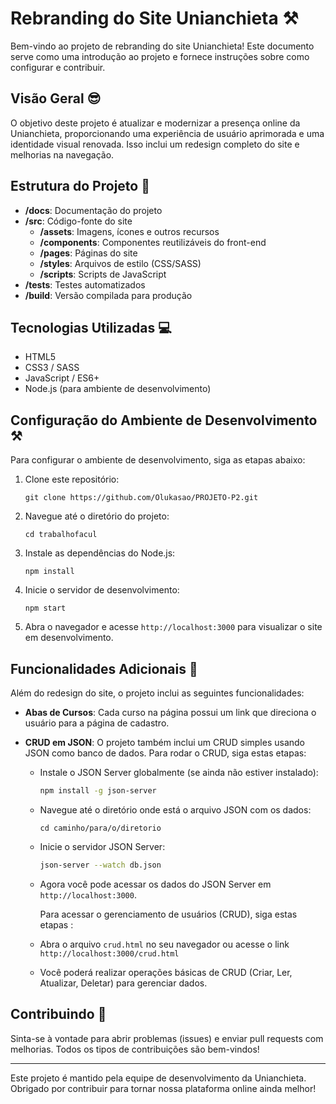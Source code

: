 # Rebranding do Site Unianchieta ⚒️

Bem-vindo ao projeto de rebranding do site Unianchieta! Este documento serve como uma introdução ao projeto e fornece instruções sobre como configurar e contribuir.

## Visão Geral 😎

O objetivo deste projeto é atualizar e modernizar a presença online da Unianchieta, proporcionando uma experiência de usuário aprimorada e uma identidade visual renovada. Isso inclui um redesign completo do site e melhorias na navegação.

## Estrutura do Projeto 🏨

- **/docs**: Documentação do projeto
- **/src**: Código-fonte do site
  - **/assets**: Imagens, ícones e outros recursos
  - **/components**: Componentes reutilizáveis do front-end
  - **/pages**: Páginas do site
  - **/styles**: Arquivos de estilo (CSS/SASS)
  - **/scripts**: Scripts de JavaScript
- **/tests**: Testes automatizados
- **/build**: Versão compilada para produção

## Tecnologias Utilizadas 💻

- HTML5
- CSS3 / SASS
- JavaScript / ES6+
- Node.js (para ambiente de desenvolvimento)

## Configuração do Ambiente de Desenvolvimento ⚒️

Para configurar o ambiente de desenvolvimento, siga as etapas abaixo:

1. Clone este repositório:

   ```
   git clone https://github.com/Olukasao/PROJETO-P2.git
   ```

2. Navegue até o diretório do projeto:

   ```
   cd trabalhofacul
   ```

3. Instale as dependências do Node.js:

   ```
   npm install
   ```

4. Inicie o servidor de desenvolvimento:

   ```
   npm start
   ```

5. Abra o navegador e acesse `http://localhost:3000` para visualizar o site em desenvolvimento.

## Funcionalidades Adicionais 🚀

Além do redesign do site, o projeto inclui as seguintes funcionalidades:

- **Abas de Cursos**: Cada curso na página possui um link que direciona o usuário para a página de cadastro.

- **CRUD em JSON**: O projeto também inclui um CRUD simples usando JSON como banco de dados. Para rodar o CRUD, siga estas etapas:

  - Instale o JSON Server globalmente (se ainda não estiver instalado):

    ```bash
    npm install -g json-server
    ```

  - Navegue até o diretório onde está o arquivo JSON com os dados:

    ```
    cd caminho/para/o/diretorio
    ```

  - Inicie o servidor JSON Server:

    ```bash
    json-server --watch db.json
    ```

  - Agora você pode acessar os dados do JSON Server em `http://localhost:3000`.

    Para acessar o gerenciamento de usuários (CRUD), siga estas etapas :

  - Abra o arquivo `crud.html` no seu navegador ou acesse o link `http://localhost:3000/crud.html`

  - Você poderá realizar operações básicas de CRUD (Criar, Ler, Atualizar, Deletar) para gerenciar dados.

## Contribuindo 🤝

Sinta-se à vontade para abrir problemas (issues) e enviar pull requests com melhorias. Todos os tipos de contribuições são bem-vindos!

---

Este projeto é mantido pela equipe de desenvolvimento da Unianchieta. Obrigado por contribuir para tornar nossa plataforma online ainda melhor!
